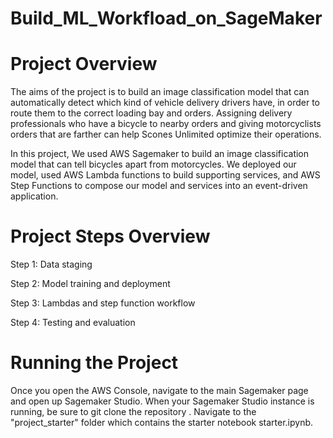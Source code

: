# Build_ML_Workfload_on_SageMaker

# Project Overview

The aims of the project is to  build an image classification model that can automatically detect which kind of vehicle delivery drivers have, in order to route them to the correct loading bay and orders. Assigning delivery professionals who have a bicycle to nearby orders and giving motorcyclists orders that are farther can help Scones Unlimited optimize their operations.

In this project, We used AWS Sagemaker to build an image classification model that can tell bicycles apart from motorcycles. We deployed our model, used AWS Lambda functions to build supporting services, and AWS Step Functions to compose our model and services into an event-driven application.

# Project Steps Overview

Step 1: Data staging

Step 2: Model training and deployment

Step 3: Lambdas and step function workflow

Step 4: Testing and evaluation

# Running the Project

Once you open the AWS Console, navigate to the main Sagemaker page and open up Sagemaker Studio. When your Sagemaker Studio instance is running, be sure to git clone the repository . Navigate to the "project_starter" folder which contains the starter notebook starter.ipynb.

